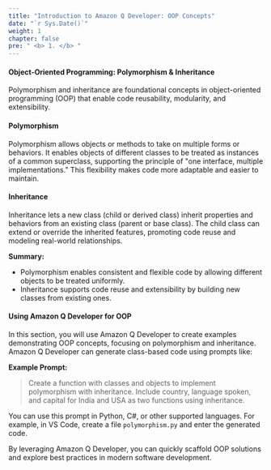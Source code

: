 ```yaml
---
title: "Introduction to Amazon Q Developer: OOP Concepts"
date: "`r Sys.Date()`"
weight: 1
chapter: false
pre: " <b> 1. </b> "
---
```


#### Object-Oriented Programming: Polymorphism & Inheritance

Polymorphism and inheritance are foundational concepts in object-oriented programming (OOP) that enable code reusability, modularity, and extensibility.

#### Polymorphism
Polymorphism allows objects or methods to take on multiple forms or behaviors. It enables objects of different classes to be treated as instances of a common superclass, supporting the principle of "one interface, multiple implementations." This flexibility makes code more adaptable and easier to maintain.

#### Inheritance
Inheritance lets a new class (child or derived class) inherit properties and behaviors from an existing class (parent or base class). The child class can extend or override the inherited features, promoting code reuse and modeling real-world relationships.

**Summary:**
- Polymorphism enables consistent and flexible code by allowing different objects to be treated uniformly.
- Inheritance supports code reuse and extensibility by building new classes from existing ones.

#### Using Amazon Q Developer for OOP
In this section, you will use Amazon Q Developer to create examples demonstrating OOP concepts, focusing on polymorphism and inheritance. Amazon Q Developer can generate class-based code using prompts like:

**Example Prompt:**
> Create a function with classes and objects to implement polymorphism with inheritance. Include country, language spoken, and capital for India and USA as two functions using inheritance.

You can use this prompt in Python, C#, or other supported languages. For example, in VS Code, create a file `polymorphism.py` and enter the generated code.

By leveraging Amazon Q Developer, you can quickly scaffold OOP solutions and explore best practices in modern software development.